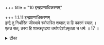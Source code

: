 +++
title = "10 इन्द्रप्राणाधिकरणम्"

+++
1.1.11 इन्द्रप्राणाधिकरणम्  
इन्द्रे तु निर्धारित जीवभावे स्वोपास्ति शब्दात् स हि कारणं स्यात् ।  
एतन्न सत्, तस्य हि शास्त्रदृष्ट्या तथोपदेशोऽमृतता च धर्मः ॥ 17 ॥

<details><summary>टीका</summary>

1.1.11 इन्द्रप्राणाधिकरणम् (The prima facie view is:) Indra is well - known to be falling under the category of जीव. And he has instructed Pratardana to meditate upon him (Indra) as life and immortality1. Hence Indra is the cause of the world. This view is not correct. It is because such instruction (by Indra to Pratardana) is based upon Indra`s realization of the Supreme Being as his inner controller who has immortality as His attribute. Notes : 1. कौषीतकी Up., III.i.8 स होवाच 'मामेव विजानीहि'। एतदेवाहं मनुष्याय हिततमं मन्ये, यन्मां् विजानीयात् ।
</details>

